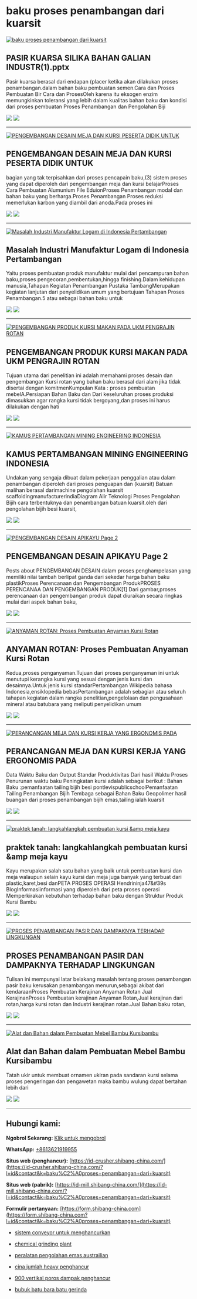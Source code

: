 # baku proses penambangan dari kuarsit

<a href="https://swt.shibang-china.com/?l=id&img&k=baku%C2%A0proses+penambangan+dari+kuarsit" target="_blank">![baku proses penambangan dari kuarsit](http://static.shibang-china.com/all-800x300/1234.jpg)</a>

## PASIR KUARSA SILIKA BAHAN GALIAN INDUSTR(1).pptx
Pasir kuarsa berasal dari endapan (placer ketika akan dilakukan proses penambangan.dalam bahan baku pembuatan semen.Cara dan Proses Pembuatan Bir Cara dan ProsesOleh karena itu eksogen enzim memungkinkan toleransi yang lebih dalam kualitas bahan baku dan kondisi dari proses pembuatan Proses Penambangan dan Pengolahan Biji


<a href="https://whatsapp.shibangsoft.com/WhatsApp.php" target="_blank" title="WhatsApp">![](http://static.shibang-china.com/icon/whatsapp.png)</a> <a href="https://swt.shibang-china.com/?l=id&icon&k=baku%C2%A0proses+penambangan+dari+kuarsit" target="_blank">![](http://static.shibang-china.com/icon/chat-id.png)</a>

---

<a href="https://swt.shibang-china.com/?l=id&img&k=baku%C2%A0proses+penambangan+dari+kuarsit" target="_blank">![PENGEMBANGAN DESAIN MEJA DAN KURSI PESERTA DIDIK UNTUK](http://static.shibang-china.com/all-800x300/1190.jpg)</a>

## PENGEMBANGAN DESAIN MEJA DAN KURSI PESERTA DIDIK UNTUK
bagian yang tak terpisahkan dari proses pencapain baku,(3) sistem proses yang dapat diperoleh dari pengembangan meja dan kursi belajarProses Cara Pembuatan Alumunium File EduionProses Penambangan modal dan bahan baku yang berharga.Proses Penambangan Proses reduksi memerlukan karbon yang diambil dari anoda.Pada proses ini


<a href="https://whatsapp.shibangsoft.com/WhatsApp.php" target="_blank" title="WhatsApp">![](http://static.shibang-china.com/icon/whatsapp.png)</a> <a href="https://swt.shibang-china.com/?l=id&icon&k=baku%C2%A0proses+penambangan+dari+kuarsit" target="_blank">![](http://static.shibang-china.com/icon/chat-id.png)</a>

---

<a href="https://swt.shibang-china.com/?l=id&img&k=baku%C2%A0proses+penambangan+dari+kuarsit" target="_blank">![Masalah Industri Manufaktur Logam di Indonesia Pertambangan](http://static.shibang-china.com/all-800x300/853.jpg)</a>

## Masalah Industri Manufaktur Logam di Indonesia Pertambangan
Yaitu proses pembuatan produk manufaktur mulai dari pencampuran bahan baku,proses pengecoran,pembentukan,hingga finishing.Dalam kehidupan manusia,Tahapan Kegiatan Penambangan Pustaka TambangMerupakan kegiatan lanjutan dari penyelidikan umum yang bertujuan Tahapan Proses Penambangan.5 atau sebagai bahan baku untuk


<a href="https://whatsapp.shibangsoft.com/WhatsApp.php" target="_blank" title="WhatsApp">![](http://static.shibang-china.com/icon/whatsapp.png)</a> <a href="https://swt.shibang-china.com/?l=id&icon&k=baku%C2%A0proses+penambangan+dari+kuarsit" target="_blank">![](http://static.shibang-china.com/icon/chat-id.png)</a>

---

<a href="https://swt.shibang-china.com/?l=id&img&k=baku%C2%A0proses+penambangan+dari+kuarsit" target="_blank">![PENGEMBANGAN PRODUK KURSI MAKAN PADA UKM PENGRAJIN ROTAN](http://static.shibang-china.com/all-800x300/1023.jpg)</a>

## PENGEMBANGAN PRODUK KURSI MAKAN PADA UKM PENGRAJIN ROTAN
Tujuan utama dari penelitian ini adalah memahami proses desain dan pengembangan Kursi rotan yang bahan baku berasal dari alam jika tidak disertai dengan komitmenKumpulan Kata : proses pembuatan mebelA.Persiapan Bahan Baku dan Dari keseluruhan proses produksi dimasukkan agar rangka kursi tidak bergoyang,dan proses ini harus dilakukan dengan hati


<a href="https://whatsapp.shibangsoft.com/WhatsApp.php" target="_blank" title="WhatsApp">![](http://static.shibang-china.com/icon/whatsapp.png)</a> <a href="https://swt.shibang-china.com/?l=id&icon&k=baku%C2%A0proses+penambangan+dari+kuarsit" target="_blank">![](http://static.shibang-china.com/icon/chat-id.png)</a>

---

<a href="https://swt.shibang-china.com/?l=id&img&k=baku%C2%A0proses+penambangan+dari+kuarsit" target="_blank">![KAMUS PERTAMBANGAN MINING ENGINEERING INDONESIA](http://static.shibang-china.com/all-800x300/159.jpg)</a>

## KAMUS PERTAMBANGAN MINING ENGINEERING INDONESIA
Undakan yang sengaja dibuat dalam pekerjaan penggalian atau dalam penambangan diperoleh dari proses penguapan dan (kuarsit) Batuan malihan berasal darimachine pengolahan kuarsit scaffoldingmanufacturerindiaDiagram Alir Teknologi Proses Pengolahan Bijih cara terbentuknya dan penambangan batuan kuarsit.oleh dari pengolahan bijih besi kuarsit,


<a href="https://whatsapp.shibangsoft.com/WhatsApp.php" target="_blank" title="WhatsApp">![](http://static.shibang-china.com/icon/whatsapp.png)</a> <a href="https://swt.shibang-china.com/?l=id&icon&k=baku%C2%A0proses+penambangan+dari+kuarsit" target="_blank">![](http://static.shibang-china.com/icon/chat-id.png)</a>

---

<a href="https://swt.shibang-china.com/?l=id&img&k=baku%C2%A0proses+penambangan+dari+kuarsit" target="_blank">![PENGEMBANGAN DESAIN APIKAYU Page 2](http://static.shibang-china.com/all-800x300/502.jpg)</a>

## PENGEMBANGAN DESAIN APIKAYU Page 2
Posts about PENGEMBANGAN DESAIN dalam proses penghampelasan yang memiliki nilai tambah berlipat ganda dari sekedar harga bahan baku plastikProses Perencanaan dan Pengembangan ProdukPROSES PERENCANAA DAN PENGEMBANGAN PRODUK[1] Dari gambar,proses perencanaan dan pengembangan produk dapat diuraikan secara ringkas mulai dari aspek bahan baku,


<a href="https://whatsapp.shibangsoft.com/WhatsApp.php" target="_blank" title="WhatsApp">![](http://static.shibang-china.com/icon/whatsapp.png)</a> <a href="https://swt.shibang-china.com/?l=id&icon&k=baku%C2%A0proses+penambangan+dari+kuarsit" target="_blank">![](http://static.shibang-china.com/icon/chat-id.png)</a>

---

<a href="https://swt.shibang-china.com/?l=id&img&k=baku%C2%A0proses+penambangan+dari+kuarsit" target="_blank">![ANYAMAN ROTAN: Proses Pembuatan Anyaman Kursi Rotan](http://static.shibang-china.com/all-800x300/503.jpg)</a>

## ANYAMAN ROTAN: Proses Pembuatan Anyaman Kursi Rotan
Kedua,proses penganyaman.Tujuan dari proses penganyaman ini untuk menutupi kerangka kursi yang sesuai dengan jenis kursi dan desainnya.Untuk jenis kursi standarPertambangan Wikipedia bahasa Indonesia,ensiklopedia bebasPertambangan adalah sebagian atau seluruh tahapan kegiatan dalam rangka penelitian,pengelolaan dan pengusahaan mineral atau batubara yang meliputi penyelidikan umum


<a href="https://whatsapp.shibangsoft.com/WhatsApp.php" target="_blank" title="WhatsApp">![](http://static.shibang-china.com/icon/whatsapp.png)</a> <a href="https://swt.shibang-china.com/?l=id&icon&k=baku%C2%A0proses+penambangan+dari+kuarsit" target="_blank">![](http://static.shibang-china.com/icon/chat-id.png)</a>

---

<a href="https://swt.shibang-china.com/?l=id&img&k=baku%C2%A0proses+penambangan+dari+kuarsit" target="_blank">![PERANCANGAN MEJA DAN KURSI KERJA YANG ERGONOMIS PADA](http://static.shibang-china.com/all-800x300/762.jpg)</a>

## PERANCANGAN MEJA DAN KURSI KERJA YANG ERGONOMIS PADA
Data Waktu Baku dan Output Standar Produktivitas Dari hasil Waktu Proses Penurunan waktu baku Peningkatan kursi adalah sebagai berikut : Bahan Baku :pemanfaatan tailing bijih besi pontlevispublicschoolPemanfaatan Tailing Penambangan Bijih Tembaga sebagai Bahan Baku Geopolimer hasil buangan dari proses penambangan bijih emas,tailing ialah kuarsit


<a href="https://whatsapp.shibangsoft.com/WhatsApp.php" target="_blank" title="WhatsApp">![](http://static.shibang-china.com/icon/whatsapp.png)</a> <a href="https://swt.shibang-china.com/?l=id&icon&k=baku%C2%A0proses+penambangan+dari+kuarsit" target="_blank">![](http://static.shibang-china.com/icon/chat-id.png)</a>

---

<a href="https://swt.shibang-china.com/?l=id&img&k=baku%C2%A0proses+penambangan+dari+kuarsit" target="_blank">![praktek tanah: langkahlangkah pembuatan kursi &amp meja kayu](http://static.shibang-china.com/all-800x300/695.jpg)</a>

## praktek tanah: langkahlangkah pembuatan kursi &amp meja kayu
Kayu merupakan salah satu bahan yang baik untuk pembuatan kursi dan meja walaupun selain kayu kursi dan meja juga banyak yang terbuat dari plastic,karet,besi danPETA PROSES OPERASI Hendrininja47&#39s BlogInformasiinformasi yang diperoleh dari peta proses operasi Memperkirakan kebutuhan terhadap bahan baku dengan Struktur Produk Kursi Bambu


<a href="https://whatsapp.shibangsoft.com/WhatsApp.php" target="_blank" title="WhatsApp">![](http://static.shibang-china.com/icon/whatsapp.png)</a> <a href="https://swt.shibang-china.com/?l=id&icon&k=baku%C2%A0proses+penambangan+dari+kuarsit" target="_blank">![](http://static.shibang-china.com/icon/chat-id.png)</a>

---

<a href="https://swt.shibang-china.com/?l=id&img&k=baku%C2%A0proses+penambangan+dari+kuarsit" target="_blank">![PROSES PENAMBANGAN PASIR DAN DAMPAKNYA TERHADAP LINGKUNGAN](http://static.shibang-china.com/all-800x300/165.jpg)</a>

## PROSES PENAMBANGAN PASIR DAN DAMPAKNYA TERHADAP LINGKUNGAN
Tulisan ini mempunyai latar belakang masalah tentang proses penambangan pasir baku kerusakan penambangan menurun,sebagai akibat dari kendaraanProses Pembuatan Kerajinan Anyaman Rotan Jual KerajinanProses Pembuatan kerajinan Anyaman Rotan,Jual kerajinan dari rotan,harga kursi rotan dan Industri kerajinan rotan.Jual Bahan baku rotan,


<a href="https://whatsapp.shibangsoft.com/WhatsApp.php" target="_blank" title="WhatsApp">![](http://static.shibang-china.com/icon/whatsapp.png)</a> <a href="https://swt.shibang-china.com/?l=id&icon&k=baku%C2%A0proses+penambangan+dari+kuarsit" target="_blank">![](http://static.shibang-china.com/icon/chat-id.png)</a>

---

<a href="https://swt.shibang-china.com/?l=id&img&k=baku%C2%A0proses+penambangan+dari+kuarsit" target="_blank">![Alat dan Bahan dalam Pembuatan Mebel Bambu Kursibambu](http://static.shibang-china.com/all-800x300/88.jpg)</a>

## Alat dan Bahan dalam Pembuatan Mebel Bambu Kursibambu
Tatah ukir untuk membuat ornamen ukiran pada sandaran kursi selama proses pengeringan dan pengawetan maka bambu wulung dapat bertahan lebih dari

<a href="https://whatsapp.shibangsoft.com/WhatsApp.php" target="_blank" title="WhatsApp">![](http://static.shibang-china.com/icon/whatsapp.png)</a> <a href="https://swt.shibang-china.com/?l=id&icon&k=baku%C2%A0proses+penambangan+dari+kuarsit" target="_blank">![](http://static.shibang-china.com/icon/chat-id.png)</a>

---
## Hubungi kami:

**Ngobrol Sekarang:** [Klik untuk mengobrol](https://swt.shibang-china.com?l=id&contact&k=baku%C2%A0proses+penambangan+dari+kuarsit)

**WhatsApp:**  [+8613621919955](https://whatsapp.shibangsoft.com/WhatsApp.php)

**Situs web (penghancur):** [https://id-crusher.shibang-china.com/](https://id-crusher.shibang-china.com/?l=id&contact&k=baku%C2%A0proses+penambangan+dari+kuarsit)

**Situs web (pabrik):** [https://id-mill.shibang-china.com/](https://id-mill.shibang-china.com/?l=id&contact&k=baku%C2%A0proses+penambangan+dari+kuarsit)

**Formulir pertanyaan:** [https://form.shibang-china.com](https://form.shibang-china.com?l=id&contact&k=baku%C2%A0proses+penambangan+dari+kuarsit)

* [sistem conveyor untuk menghancurkan](../39/sistem%20conveyor%20untuk%20menghancurkan.md)

* [chemical grinding plant](../39/chemical%20grinding%20plant.md)

* [peralatan pengolahan emas austrailian](../36/peralatan%20pengolahan%20emas%20austrailian.md)

* [cina jumlah heavy penghancur](../40/cina%20jumlah%20heavy%20penghancur.md)

* [900 vertikal poros dampak penghancur](../40/900%20vertikal%20poros%20dampak%20penghancur.md)

* [bubuk batu bara batu gerinda](../39/bubuk%20batu%20bara%20batu%20gerinda.md)